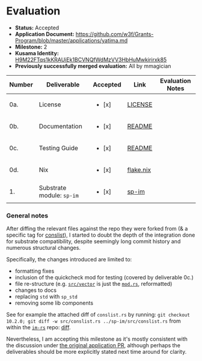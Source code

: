 # Evaluation

* **Status:** Accepted
* **Application Document:** https://github.com/w3f/Grants-Program/blob/master/applications/yatima.md
* **Milestone:** 2
* **Kusama Identity:** [H9M22FTqs1kKRAUiEk1BCVNQfWdMzVV3HbHuMwkirirxk85](https://polkascan.io/pre/kusama/account/H9M22FTqs1kKRAUiEk1BCVNQfWdMzVV3HbHuMwkirirxk85)
* **Previously successfully merged evaluation:** All by mmagician

| Number | Deliverable               | Accepted               | Link                                                                 | Evaluation Notes |
|--------|---------------------------|------------------------|----------------------------------------------------------------------|------------------|
| 0a.    | License                   | <ul><li>[x] </li></ul> | [LICENSE](https://github.com/yatima-inc/sp-im/blob/main/LICENSE)     |                  |
| 0b.    | Documentation             | <ul><li>[x] </li></ul> | [README](https://github.com/yatima-inc/sp-im/blob/main/README.md)    |                  |
| 0c.    | Testing Guide             | <ul><li>[x] </li></ul> | [README](https://github.com/yatima-inc/sp-im/blob/main/README.md)    |                  |
| 0d.    | Nix                       | <ul><li>[x] </li></ul> | [flake.nix](https://github.com/yatima-inc/sp-im/blob/main/flake.nix) |                  |
| 1.     | Substrate module: `sp-im` | <ul><li>[x] </li></ul> | [sp-im](https://github.com/yatima-inc/sp-im)                         |                  |

### General notes

After diffing the relevant files against the repo they were forked from (& a specific tag for [conslist](https://github.com/bodil/im-rs/blob/10.2.0/src/conslist.rs)), I started to doubt the depth of the integration done for substrate compatibility, despite seemingly long commit history and numerous structural changes.

Specifically, the changes introduced are limited to:
- formatting fixes
- inclusion of the quickcheck mod for testing (covered by deliverable 0c.)
- file re-structure (e.g. [`src/vector`](https://github.com/yatima-inc/sp-im/blob/main/src/vector.rs) is just the [`mod.rs`](https://github.com/bodil/im-rs/blob/master/src/vector/mod.rs), reformatted)
- changes to docs
- replacing `std` with `sp_std`
- removing some lib components

See for example the attached diff of `conslist.rs` by running: `git checkout 10.2.0; git diff -w src/conslist.rs ../sp-im/src/conslist.rs` from within the [`im-rs`](https://github.com/bodil/im-rs/) repo: [diff](./support_docs/yatima_2_conslist.diff).

Nevertheless, I am accepting this milestone as it's mostly consistent with the discussion under [the original application PR](https://github.com/w3f/Grants-Program/pull/463#discussion_r660176761), although perhaps the deliverables should be more explicitly stated next time around for clarity.
